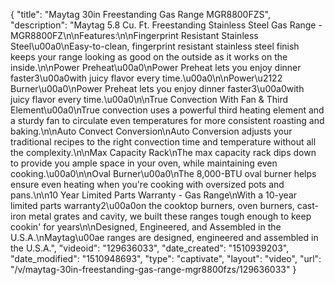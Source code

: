 {
    "title": "Maytag 30in Freestanding Gas Range MGR8800FZS",
    "description": "Maytag 5.8 Cu. Ft. Freestanding Stainless Steel Gas Range - MGR8800FZ\n\nFeatures:\n\nFingerprint Resistant Stainless Steel\u00a0\nEasy-to-clean, fingerprint resistant stainless steel finish keeps your range looking as good on the outside as it works on the inside.\n\nPower Preheat\u00a0\nPower Preheat lets you enjoy dinner faster3\u00a0with juicy flavor every time.\u00a0\n\nPower\u2122 Burner\u00a0\nPower Preheat lets you enjoy dinner faster3\u00a0with juicy flavor every time.\u00a0\n\nTrue Convection With Fan & Third Element\u00a0\nTrue convection uses a powerful third heating element and a sturdy fan to circulate even temperatures for more consistent roasting and baking.\n\nAuto Convect Conversion\nAuto Conversion adjusts your traditional recipes to the right convection time and temperature without all the complexity.\n\nMax Capacity Rack\nThe max capacity rack dips down to provide you ample space in your oven, while maintaining even cooking.\u00a0\n\nOval Burner\u00a0\nThe 8,000-BTU oval burner helps ensure even heating when you're cooking with oversized pots and pans.\n\n10 Year Limited Parts Warranty - Gas Range\nWith a 10-year limited parts warranty2\u00a0on the cooktop burners, oven burners, cast-iron metal grates and cavity, we built these ranges tough enough to keep cookin' for years\n\nDesigned, Engineered, and Assembled in the U.S.A.\nMaytag\u00ae ranges are designed, engineered and assembled in the U.S.A.",
    "videoid": "129636033",
    "date_created": "1510939203",
    "date_modified": "1510948693",
    "type": "captivate",
    "layout": "video",
    "url": "\/v\/maytag-30in-freestanding-gas-range-mgr8800fzs\/129636033"
}